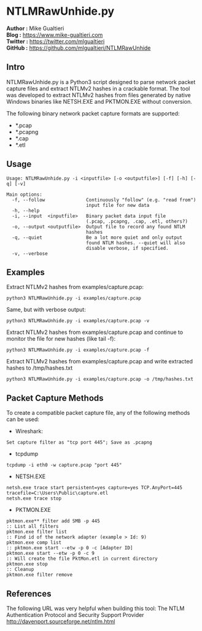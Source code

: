 # NTLMRawUnhide.py #

**Author  :**  Mike Gualtieri  
**Blog    :**  https://www.mike-gualtieri.com  
**Twitter :**  https://twitter.com/mlgualtieri  
**GitHub  :**  https://github.com/mlgualtieri/NTLMRawUnhide  

## Intro ##
NTLMRawUnhide.py is a Python3 script designed to parse network packet capture files and extract NTLMv2 hashes in a crackable format.  The tool was developed to extract NTLMv2 hashes from files generated by native Windows binaries like NETSH.EXE and PKTMON.EXE without conversion.

The following binary network packet capture formats are supported: 
* *.pcap 
* *.pcapng 
* *.cap 
* *.etl


## Usage ##
```
Usage: NTLMRawUnhide.py -i <inputfile> [-o <outputfile>] [-f] [-h] [-q] [-v]
```
```
Main options:
  -f, --follow               Continuously "follow" (e.g. "read from")
                             input file for new data
  -h, --help
  -i, --input  <inputfile>   Binary packet data input file
                             (.pcap, .pcapng, .cap, .etl, others?)
  -o, --output <outputfile>  Output file to record any found NTLM
                             hashes
  -q, --quiet                Be a lot more quiet and only output
                             found NTLM hashes. --quiet will also
                             disable verbose, if specified.
  -v, --verbose
```

## Examples ##
Extract NTLMv2 hashes from examples/capture.pcap:
```
python3 NTLMRawUnhide.py -i examples/capture.pcap
```
Same, but with verbose output:
```
python3 NTLMRawUnhide.py -i examples/capture.pcap -v
```
Extract NTLMv2 hashes from examples/capture.pcap and continue to monitor the file for new hashes (like tail -f):
```
python3 NTLMRawUnhide.py -i examples/capture.pcap -f
```
Extract NTLMv2 hashes from examples/capture.pcap and write extracted hashes to /tmp/hashes.txt
```
python3 NTLMRawUnhide.py -i examples/capture.pcap -o /tmp/hashes.txt
```

## Packet Capture Methods ##

To create a compatible packet capture file, any of the following methods can be used:

* Wireshark: 
```
Set capture filter as "tcp port 445"; Save as .pcapng
```
* tcpdump
```
tcpdump -i eth0 -w capture.pcap "port 445"
```
* NETSH.EXE
```
netsh.exe trace start persistent=yes capture=yes TCP.AnyPort=445 tracefile=C:\Users\Public\capture.etl
netsh.exe trace stop
```

* PKTMON.EXE
```
pktmon.exe** filter add SMB -p 445
:: List all filters 
pktmon.exe filter list
:: Find id of the network adapter (example > Id: 9)
pktmon.exe comp list
:: pktmon.exe start --etw -p 0 -c [Adapter ID]     
pktmon.exe start --etw -p 0 -c 9 
:: Will create the file PktMon.etl in current directory
pktmon.exe stop
:: Cleanup
pktmon.exe filter remove
```


## References ##
The following URL was very helpful when building this tool:
	The NTLM Authentication Protocol and Security Support Provider
	http://davenport.sourceforge.net/ntlm.html

